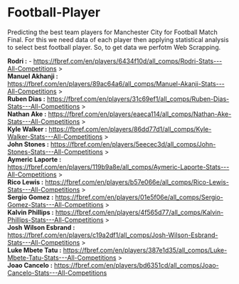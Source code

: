 # Football-Player
Predicting the best team players for Manchester City for Football Match Final. 
For this we need data of each player then applying statistical analysis to select best football player. So, to get data we perfotm Web Scrapping.

**Rodri :** - https://fbref.com/en/players/6434f10d/all_comps/Rodri-Stats---All-Competitions > \
**Manuel Akhanji :** https://fbref.com/en/players/89ac64a6/all_comps/Manuel-Akanji-Stats---All-Competitions > \
**Ruben Dias :** https://fbref.com/en/players/31c69ef1/all_comps/Ruben-Dias-Stats---All-Competitions > \
**Nathan Ake :** https://fbref.com/en/players/eaeca114/all_comps/Nathan-Ake-Stats---All-Competitions > \
**Kyle Walker :** https://fbref.com/en/players/86dd77d1/all_comps/Kyle-Walker-Stats---All-Competitions > \
**John Stones :** https://fbref.com/en/players/5eecec3d/all_comps/John-Stones-Stats---All-Competitions > \
**Aymeric Laporte :** https://fbref.com/en/players/119b9a8e/all_comps/Aymeric-Laporte-Stats---All-Competitions > \
**Rico Lewis :** https://fbref.com/en/players/b57e066e/all_comps/Rico-Lewis-Stats---All-Competitions > \
**Sergio Gomez :** https://fbref.com/en/players/01e5f06e/all_comps/Sergio-Gomez-Stats---All-Competitions > \
**Kalvin Phillips :** https://fbref.com/en/players/4f565d77/all_comps/Kalvin-Phillips-Stats---All-Competitions > \
**Josh Wilson Esbrand :** https://fbref.com/en/players/c19a2df1/all_comps/Josh-Wilson-Esbrand-Stats---All-Competitions > \
**Luke Mbete Tatu :** https://fbref.com/en/players/387e1d35/all_comps/Luke-Mbete-Tatu-Stats---All-Competitions > \
**Joao Cancelo :** https://fbref.com/en/players/bd6351cd/all_comps/Joao-Cancelo-Stats---All-Competitions
